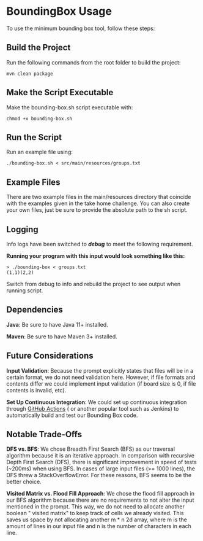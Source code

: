 # BoundingBox Usage

To use the minimum bounding box tool, follow these steps:

## Build the Project

Run the following commands from the root folder to build the project:

```
mvn clean package
```

## Make the Script Executable

Make the bounding-box.sh script executable with:

```
chmod +x bounding-box.sh
```

## Run the Script

Run an example file using:

```
./bounding-box.sh < src/main/resources/groups.txt
```

## Example Files

There are two example files in the main/resources directory that coincide with the examples given in the take home
challenge. You can also create your own files, just be sure to provide the absolute path to the sh script.

## Logging

Info logs have been switched to ***debug*** to meet the following requirement.

**Running your program with this input would look something like this:**

```
> ./bounding-box < groups.txt
(1,1)(2,2)
```

Switch from debug to info and rebuild the project to see output when running script.

## Dependencies

**Java**: Be sure to have Java 11+ installed.

**Maven**: Be sure to have Maven 3+ installed.

## Future Considerations

**Input Validation**: Because the prompt explicitly states that files will be in a certain format, we do not need
validation here. However, if file formats and contents differ we could implement input validation (if board size is 0,
if file contents is invalid, etc).

**Set Up Continuous Integration**: We could set up continuous integration
through [GitHub Actions](https://docs.github.com/en/actions/use-cases-and-examples/building-and-testing/building-and-testing-java-with-maven) (
or another popular tool such as Jenkins) to automatically build and test our Bounding Box code.

## Notable Trade-Offs

**DFS vs. BFS**: We chose Breadth First Search (BFS) as our traversal algorithm because it is an iterative approach. In
comparison with recursive Depth First Search (DFS), there is significant improvement in speed of tests (~200ms) when
using BFS. In cases of large input files
(>= 1000 lines), the DFS threw a StackOverflowError. For these reasons, BFS seems to be the better choice.

**Visited Matrix vs. Flood Fill Approach**: We chose the flood fill approach in our BFS algorithm because there are no
requirements to not alter the input mentioned in the prompt. This way, we do not need to allocate another boolean "
visited matrix" to keep track of cells we already visited. This saves us space by not allocating another m * n 2d array,
where m is the amount of lines in our input file and n is the number of characters in each line.
